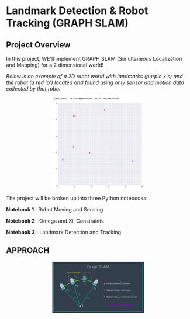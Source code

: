 # Landmark Detection & Robot Tracking (GRAPH SLAM)

## Project Overview

In this project, WE'll implement GRAPH SLAM (Simultaneous Localization and Mapping) for a 2 dimensional world! 

*Below is an example of a 2D robot world with landmarks (purple x's) and the robot (a red 'o') located and found using *only* sensor and motion data collected by that robot*

<p align="center">
  <img src="./images/robot_world.png" width=50% height=50% />
</p>

The project will be broken up into three Python notebooks:

__Notebook 1__ : Robot Moving and Sensing

__Notebook 2__ : Omega and Xi, Constraints 

__Notebook 3__ : Landmark Detection and Tracking 

## APPROACH

<p align="center">
  <img src="./images/Graph_slam_constraints.png" width=50% height=50% />
</p>
